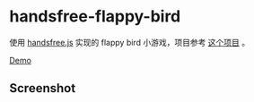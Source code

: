 # handsfree-flappy-bird

使用 [handsfree.js](https://handsfree.js.org/) 实现的 flappy bird 小游戏，项目参考 [这个项目](https://github.com/MIDIBlocks/handsfree-flappy-bird) 。

[Demo](https://github.yanhaixiang.cn/handsfree-flappy-bird/)

## Screenshot
